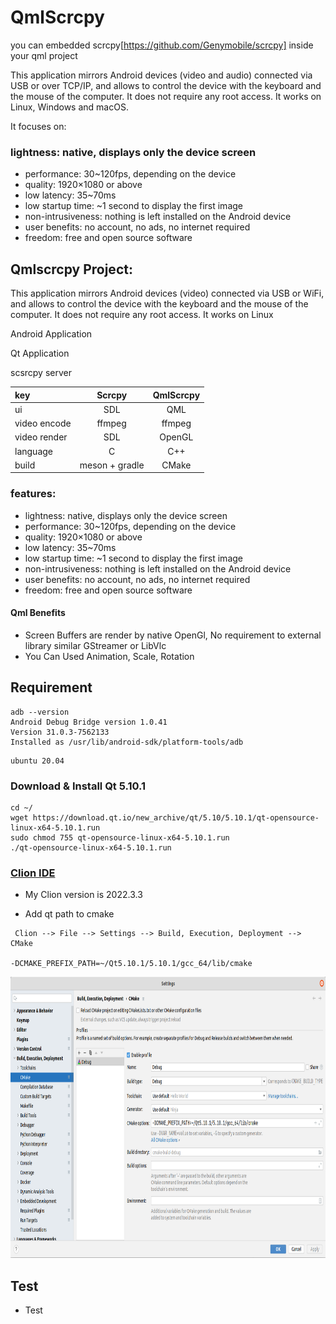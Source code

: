 # QmlScrcpy

you can embedded scrcpy[https://github.com/Genymobile/scrcpy] inside your qml project

This application mirrors Android devices (video and audio) connected via USB or over TCP/IP, and allows to control the device with the keyboard and the mouse of the computer. It does not require any root access. It works on Linux, Windows and macOS.

It focuses on:

### lightness: native, displays only the device screen
* performance: 30~120fps, depending on the device
* quality: 1920×1080 or above
* low latency: 35~70ms
* low startup time: ~1 second to display the first image
* non-intrusiveness: nothing is left installed on the Android device
* user benefits: no account, no ads, no internet required
* freedom: free and open source software

## Qmlscrcpy Project:

This application mirrors Android devices (video) connected via USB or WiFi, and allows to control the device with the keyboard and the mouse of the computer. It does not require any root access. It works on Linux

Android Application

Qt Application

scsrcpy server

| key | Scrcpy | QmlScrcpy |
| :--- | :---: | :---: |
| ui |  SDL | QML |
| video encode | ffmpeg | ffmpeg |
| video render | SDL | OpenGL |
| language | C | C++ |
| build | meson + gradle | CMake |

### features:
* lightness: native, displays only the device screen
* performance: 30~120fps, depending on the device
* quality: 1920×1080 or above
* low latency: 35~70ms
* low startup time: ~1 second to display the first image
* non-intrusiveness: nothing is left installed on the Android device
* user benefits: no account, no ads, no internet required
* freedom: free and open source software

#### Qml Benefits
* Screen Buffers are render by native OpenGl, No requirement to external library similar GStreamer or LibVlc
* You Can Used Animation, Scale, Rotation



## Requirement
```
adb --version
Android Debug Bridge version 1.0.41
Version 31.0.3-7562133
Installed as /usr/lib/android-sdk/platform-tools/adb
```

```
ubuntu 20.04
```


### Download & Install Qt 5.10.1
```
cd ~/
wget https://download.qt.io/new_archive/qt/5.10/5.10.1/qt-opensource-linux-x64-5.10.1.run
sudo chmod 755 qt-opensource-linux-x64-5.10.1.run
./qt-opensource-linux-x64-5.10.1.run
```

### [Clion IDE](https://www.jetbrains.com/clion/)
* My Clion version is 2022.3.3


* Add qt path to cmake
```
 Clion --> File --> Settings --> Build, Execution, Deployment --> CMake
 
-DCMAKE_PREFIX_PATH=~/Qt5.10.1/5.10.1/gcc_64/lib/cmake
```


<div align="center">
  <a href="https://github.com/othneildrew/Best-README-Template">
    <img src="./res/images/cmake.png"  width="906" height="450" alt="">
  </a>
</div>





## Test
* Test
